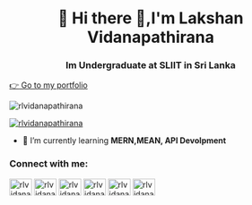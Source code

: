 <h1 align="center">🌱 Hi there 👋,I'm Lakshan Vidanapathirana </h1>
<h3 align="center">Im Undergraduate at SLIIT  in Sri Lanka</h3>

<a align="center" href="https://lakshanvidanapathirana.vercel.app/"> :point_right: Go to my portfolio</a>
</br>

<p align="left"> <img src="https://komarev.com/ghpvc/?username=rlvidanapathirana&label=Profile%20views&color=0e75b6&style=flat" alt="rlvidanapathirana" /> </p>

<p align="left"> <a href="https://github.com/ryo-ma/github-profile-trophy"><img src="https://github-profile-trophy.vercel.app/?username=rlvidanapathirana" alt="rlvidanapathirana" /></a> </p>

- 🌱 I’m currently learning **MERN,MEAN, API Devolpment**


<h3 align="left">Connect with me:</h3>
<p align="left">

<a href="https://lakshanvidanapathirana.vercel.app/contact" target="blank"><img align="center" src="https://seeklogo.com/images/G/gmail-icon-logo-9ADB17D3F3-seeklogo.com.png" alt="rlvidanapathirana" height="30" width="40" /></a>
<a href="https://www.linkedin.com/in/lakshan-vidanapathirana/" target="blank"><img align="center" src="https://raw.githubusercontent.com/rahuldkjain/github-profile-readme-generator/master/src/images/icons/Social/linked-in-alt.svg" alt="rlvidanapathirana" height="30" width="40" /></a>
<a href="https://www.facebook.com/rachitha.live" target="blank"><img align="center" src="https://raw.githubusercontent.com/rahuldkjain/github-profile-readme-generator/master/src/images/icons/Social/facebook.svg" alt="rlvidanapathirana" height="30" width="40" /></a>
<a href="https://twitter.com/lakshan_live" target="blank"><img align="center" src="https://raw.githubusercontent.com/rahuldkjain/github-profile-readme-generator/master/src/images/icons/Social/twitter.svg" alt="rlvidanapathirana" height="30" width="40" /></a>
<a href="https://www.instagram.com/lakshan_vidanapathirana" target="blank"><img align="center" src="https://raw.githubusercontent.com/rahuldkjain/github-profile-readme-generator/master/src/images/icons/Social/instagram.svg" alt="rlvidanapathirana" height="30" width="40" /></a>
<a href="https://www.behance.net/rachithalakshan" target="blank"><img align="center" src="https://raw.githubusercontent.com/rahuldkjain/github-profile-readme-generator/master/src/images/icons/Social/behance.svg" alt="rlvidanapathirana" height="30" width="40" /></a>

</p>


<!--
**rlvidanapathirana/rlvidanapathirana** is a ✨ _special_ ✨ repository because its `README.md` (this file) appears on your GitHub profile.

Here are some ideas to get you started:

### Hi there 👋
- 🔭 I’m currently working on ...
- 🌱 I’m currently learning ...
- 👯 I’m looking to collaborate on ...
- 🤔 I’m looking for help with ...
- 💬 Ask me about ...
- 📫 How to reach me: ...
- 😄 Pronouns: ...
- ⚡ Fun fact: ...
-->
